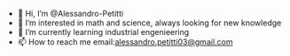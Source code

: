 - 👋 Hi, I’m @Alessandro-Petitti
- 👀 I’m interested in math and science, always looking for new knowledge
- 🌱 I’m currently learning industrial engenieering 
- 📫 How to reach me email:alessandro.petitti03@gmail.com

<!---
Alessandro-Petitti/Alessandro-Petitti is a ✨ special ✨ repository because its `README.md` (this file) appears on your GitHub profile.
You can click the Preview link to take a look at your changes.
--->
